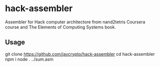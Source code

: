 # hack-assembler
Assembler for Hack computer architectore from nand2tetris Coursera course and The Elements of Computing Systems book.

## Usage

git clone https://github.com/jaycrypto/hack-assembler
cd hack-assembler
npm i
node . ../sum.asm



